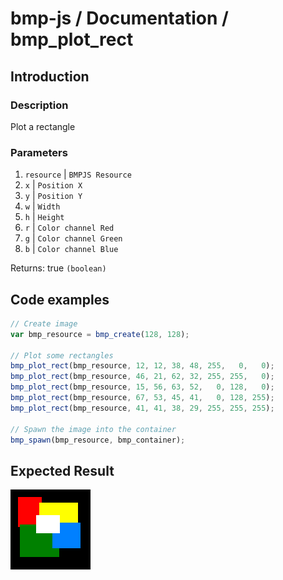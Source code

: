 # bmp-js / Documentation / bmp_plot_rect
## Introduction

### Description

Plot a rectangle

### Parameters

1. `resource` | `BMPJS Resource`
2. `x` | `Position X`
3. `y` | `Position Y`
4. `w` | `Width`
5. `h` | `Height`
6. `r` | `Color channel Red`
7. `g` | `Color channel Green`
8. `b` | `Color channel Blue`

Returns: true `(boolean)`

## Code examples

```js
// Create image
var bmp_resource = bmp_create(128, 128);

// Plot some rectangles
bmp_plot_rect(bmp_resource, 12, 12, 38, 48, 255,   0,   0);
bmp_plot_rect(bmp_resource, 46, 21, 62, 32, 255, 255,   0);
bmp_plot_rect(bmp_resource, 15, 56, 63, 52,   0, 128,   0);
bmp_plot_rect(bmp_resource, 67, 53, 45, 41,   0, 128, 255);
bmp_plot_rect(bmp_resource, 41, 41, 38, 29, 255, 255, 255);

// Spawn the image into the container
bmp_spawn(bmp_resource, bmp_container);
```

## Expected Result

![expected-result](./img/024.png)
